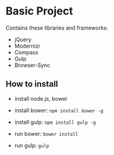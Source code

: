 # Basic Project
Contains these libraries and frameworks:

* jQuery
* Modernizr
* Compass
* Gulp
* Browser-Sync

## How to install
* install node.js, bower

* install bower:
`npm install bower -g`

* install gulp:
`npm install gulp -g`

* run bower:
`bower install`

* run gulp:
`gulp`
